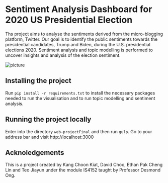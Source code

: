 # Sentiment Analysis Dashboard for 2020 US Presidential Election

Ths project aims to analyse the sentiments derived from the micro-blogging platform, Twitter. Our goal is to identify the public sentiments towards the presidential candidates, Trump and Biden, during the U.S. presidential elections 2020. Sentiment analysis and topic modelling is performed to uncover insights and analysis of the election sentiment.


![picture](https://ibb.co/3vQk9CY)

## Installing the project

Run `pip install -r requirements.txt` to install the necessary packages needed to run the visualisation and to run topic modelling and sentiment analysis.

## Running the project locally

Enter into the directory `web-projectFinal` and then run `gulp`. 
Go to your address bar and visit http://localhost:3000

## Acknoledgements

This is a project created by Kang Choon Kiat, David Choo, Ethan Pak Cheng Lin and Teo Jiayun under the module IS4152 taught by Professor Desmond Ong. 
